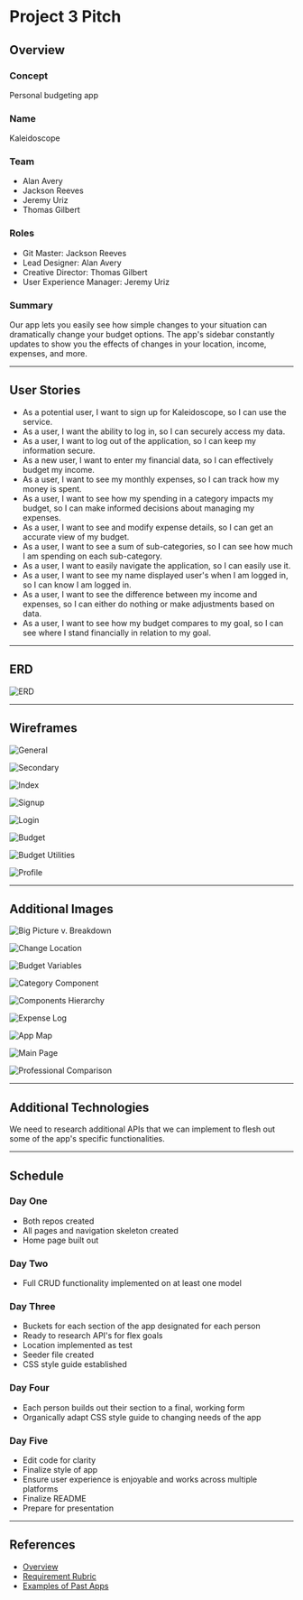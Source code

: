 # Project 3 Pitch

## Overview

### Concept

Personal budgeting app

### Name

Kaleidoscope

### Team

- Alan Avery
- Jackson Reeves
- Jeremy Uriz
- Thomas Gilbert

### Roles

- Git Master: Jackson Reeves
- Lead Designer: Alan Avery
- Creative Director: Thomas Gilbert
- User Experience Manager: Jeremy Uriz

### Summary

Our app lets you easily see how simple changes to your situation can dramatically change your budget options. The app's sidebar constantly updates to show you the effects of changes in your location, income, expenses, and more.

----------------------------------------------------------

## User Stories

- As a potential user, I want to sign up for Kaleidoscope, so I can use the service.
- As a user, I want the ability to log in, so I can securely access my data.
- As a user, I want to log out of the application, so I can keep my information secure.
- As a new user, I want to enter my financial data, so I can effectively budget my income.
- As a user, I want to see my monthly expenses, so I can track how my money is spent.
- As a user, I want to see how my spending in a category impacts my budget, so I can make informed decisions about managing my expenses.
- As a user, I want to see and modify expense details, so I can get an accurate view of my budget.
- As a user, I want to see a sum of sub-categories, so I can see how much I am spending on each sub-category.
- As a user, I want to easily navigate the application, so I can easily use it.
- As a user, I want to see my name displayed user's when I am logged in, so I can know I am logged in.
- As a user, I want to see the difference between my income and expenses, so I can either do nothing or make adjustments based on data.
- As a user, I want to see how my budget compares to my goal, so I can see where I stand financially in relation to my goal.

----------------------------------------------------------

## ERD

![ERD](/images/erd.png)

----------------------------------------------------------

## Wireframes

![General](/images/project-03-wireframes.jpg)

![Secondary](/images/project-03-wireframes2.jpg)

![Index](/images/project-03-wireframes-v02-index.jpg)

![Signup](/images/project-03-wireframes-v022-signup.jpg)

![Login](/images/project-03-wireframes-v023-login.jpg)

![Budget](/images/project-03-wireframes-v024-budget.jpg)

![Budget Utilities](/images/project-03-wireframes-v025-budget-utilities.jpg)

![Profile](/images/project-03-wireframes-v026-profile.jpg)

----------------------------------------------------------

## Additional Images

![Big Picture v. Breakdown](/images/big-picture-v-breakdown.png)

![Change Location](/images/budget-change-location.png)

![Budget Variables](/images/budget-variables.png)

![Category Component](/images/category-component.png)

![Components Hierarchy](/images/components-hierarchy.png)

![Expense Log](/images/expense-log.png)

![App Map](/images/kaleidoscope-app-map.jpg)

![Main Page](/images/main-page.png)

![Professional Comparison](/images/professional-comparison.png)

----------------------------------------------------------

## Additional Technologies

We need to research additional APIs that we can implement to flesh out some of the app's specific functionalities.

----------------------------------------------------------

## Schedule

### Day One
- Both repos created
- All pages and navigation skeleton created
- Home page built out

### Day Two
- Full CRUD functionality implemented on at least one model

### Day Three
- Buckets for each section of the app designated for each person
- Ready to research API's for flex goals
- Location implemented as test
- Seeder file created
- CSS style guide established

### Day Four
- Each person builds out their section to a final, working form
- Organically adapt CSS style guide to changing needs of the app

### Day Five
- Edit code for clarity
- Finalize style of app
- Ensure user experience is enjoyable and works across multiple platforms
- Finalize README
- Prepare for presentation

----------------------------------------------------------

## References

- [Overview](https://romebell.gitbook.io/sei-1019/projects/project-3)
- [Requirement Rubric](https://github.com/SEI-ATL/UNIT_3/projects/3)
- [Examples of Past Apps](https://romebell.gitbook.io/sei-1019/projects/past-projects/project3#project-3-group)